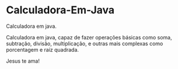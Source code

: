 # Calculadora-Em-Java
Calculadora em java.

Calculadora em java, capaz de fazer operações básicas como soma, subtração, divisão, multiplicação, e outras mais complexas como porcentagem e raiz quadrada.

Jesus te ama!
